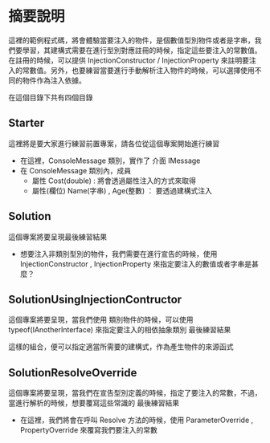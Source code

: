 # 摘要說明

這裡的範例程式碼，將會體驗當要注入的物件，是個數值型別物件或者是字串，我們要學習，其建構式需要在進行型別對應註冊的時候，指定這些要注入的常數值。在註冊的時候，可以提供 InjectionConstructor /  InjectionProperty 來註明要注入的常數值。另外，也要練習當要進行手動解析注入物件的時候，可以選擇使用不同的物件作為注入依據。

在這個目錄下共有四個目錄

## Starter

這裡將是要大家進行練習前置專案，請各位從這個專案開始進行練習

* 在這裡，ConsoleMessage 類別，實作了 介面 IMessage
* 在 ConsoleMessage 類別內，成員
  * 屬性 Cost(double) : 將會透過屬性注入的方式來取得
  * 屬性(欄位) Name(字串) , Age(整數) ： 要透過建構式注入

## Solution

這個專案將要呈現最後練習結果

* 想要注入非類別型別的物件，我們需要在進行宣告的時候，使用 InjectionConstructor , InjectionProperty 來指定要注入的數值或者字串是甚麼？

## SolutionUsingInjectionContructor

這個專案將要呈現，當我們使用 類別物件的時候，可以使用 typeof(IAnotherInterface) 來指定要注入的相依抽象類別 最後練習結果

這樣的組合，便可以指定適當所需要的建構式，作為產生物件的來源函式

## SolutionResolveOverride

這個專案將要呈現，當我們在宣告型別定義的時候，指定了要注入的常數，不過，當進行解析的時候，想要覆寫這些常識的 最後練習結果

* 在這裡，我們將會在呼叫 Resolve 方法的時候，使用 ParameterOverride , PropertyOverride 來覆寫我們要注入的常數
